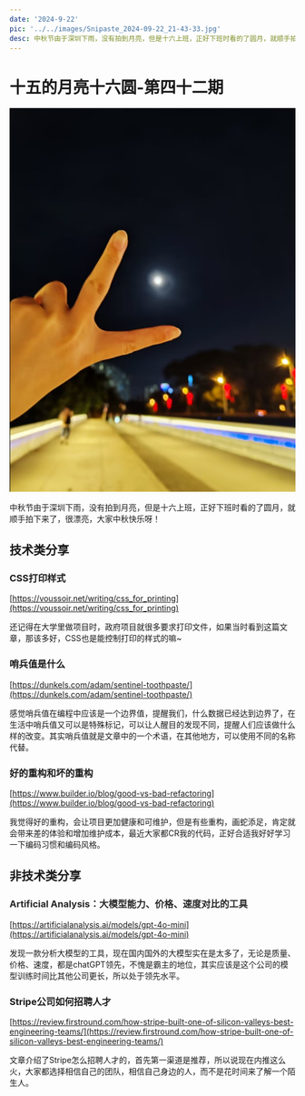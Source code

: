 ```yaml
---
date: '2024-9-22'
pic: '../../images/Snipaste_2024-09-22_21-43-33.jpg'
desc: 中秋节由于深圳下雨，没有拍到月亮，但是十六上班，正好下班时看的了圆月，就顺手拍下来了，很漂亮，大家中秋快乐呀！
---
```



# 十五的月亮十六圆-第四十二期

![../../images/Snipaste_2024-09-22_21-43-33.jpg](../../images/Snipaste_2024-09-22_21-43-33.jpg)



中秋节由于深圳下雨，没有拍到月亮，但是十六上班，正好下班时看的了圆月，就顺手拍下来了，很漂亮，大家中秋快乐呀！



## 技术类分享
### CSS打印样式
[https://voussoir.net/writing/css_for_printing](https://voussoir.net/writing/css_for_printing)



还记得在大学里做项目时，政府项目就很多要求打印文件，如果当时看到这篇文章，那该多好，CSS也是能控制打印的样式的嘛~





### 哨兵值是什么
[https://dunkels.com/adam/sentinel-toothpaste/](https://dunkels.com/adam/sentinel-toothpaste/)



感觉哨兵值在编程中应该是一个边界值，提醒我们，什么数据已经达到边界了，在生活中哨兵值又可以是特殊标记，可以让人醒目的发现不同，提醒人们应该做什么样的改变。其实哨兵值就是文章中的一个术语，在其他地方，可以使用不同的名称代替。





### 好的重构和坏的重构
[https://www.builder.io/blog/good-vs-bad-refactoring](https://www.builder.io/blog/good-vs-bad-refactoring)





我觉得好的重构，会让项目更加健康和可维护，但是有些重构，画蛇添足，肯定就会带来差的体验和增加维护成本，最近大家都CR我的代码，正好合适我好好学习一下编码习惯和编码风格。





## 非技术类分享


### <font style="color:rgb(38, 38, 38);">Artificial Analysis：大模型能力、价格、速度对比的工具</font>
[https://artificialanalysis.ai/models/gpt-4o-mini](https://artificialanalysis.ai/models/gpt-4o-mini)

发现一款分析大模型的工具，现在国内国外的大模型实在是太多了，无论是质量、价格、速度，都是chatGPT领先，不愧是霸主的地位，其实应该是这个公司的模型训练时间比其他公司更长，所以处于领先水平。





### Stripe公司如何招聘人才
[https://review.firstround.com/how-stripe-built-one-of-silicon-valleys-best-engineering-teams/](https://review.firstround.com/how-stripe-built-one-of-silicon-valleys-best-engineering-teams/)



文章介绍了Stripe怎么招聘人才的，首先第一渠道是推荐，所以说现在内推这么火，大家都选择相信自己的团队，相信自己身边的人，而不是花时间来了解一个陌生人。







